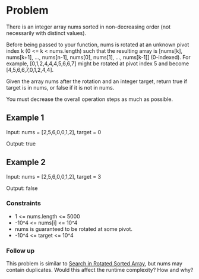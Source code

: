 # Problem

There is an integer array nums sorted in non-decreasing order (not necessarily with distinct values).

Before being passed to your function, nums is rotated at an unknown pivot index k (0 <= k < nums.length) such that the resulting array is [nums[k], nums[k+1], ..., nums[n-1], nums[0], nums[1], ..., nums[k-1]] (0-indexed). For example, [0,1,2,4,4,4,5,6,6,7] might be rotated at pivot index 5 and become [4,5,6,6,7,0,1,2,4,4].

Given the array nums after the rotation and an integer target, return true if target is in nums, or false if it is not in nums.

You must decrease the overall operation steps as much as possible.

## Example 1

Input: nums = [2,5,6,0,0,1,2], target = 0

Output: true

## Example 2

Input: nums = [2,5,6,0,0,1,2], target = 3

Output: false
 
### Constraints

- 1 <= nums.length <= 5000
- -10^4 <= nums[i] <= 10^4
- nums is guaranteed to be rotated at some pivot.
- -10^4 <= target <= 10^4


### Follow up

This problem is similar to [Search in Rotated Sorted Array](https://leetcode.com/problems/search-in-rotated-sorted-array/description/), but nums may contain duplicates. Would this affect the runtime complexity? How and why?

